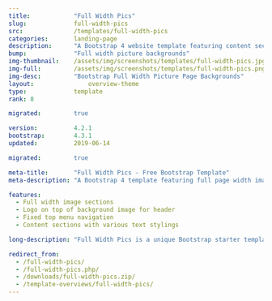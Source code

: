 ```yaml
---
title:            "Full Width Pics"
slug:             full-width-pics
src:              /templates/full-width-pics
categories:       landing-page
description:      "A Bootstrap 4 website template featuring content sections with full page width image backgrounds"
bump:             "Full width picture backgrounds"
img-thumbnail:    /assets/img/screenshots/templates/full-width-pics.jpg
img-full:         /assets/img/screenshots/templates/full-width-pics.png
img-desc:         "Bootstrap Full Width Picture Page Backgrounds"
layout:		    	  overview-theme
type:             template
rank: 8

migrated:         true

version:          4.2.1
bootstrap:        4.3.1
updated:          2019-06-14

migrated:         true

meta-title:       "Full Width Pics - Free Bootstrap Template"
meta-description: "A Bootstrap 4 template featuring full page width image backgrounds. All Start Bootstrap templates are free to download and open source."

features:
  - Full width image sections
  - Logo on top of background image for header
  - Fixed top menu navigation
  - Content sections with various text stylings

long-description: "Full Width Pics is a unique Bootstrap starter template for a landing page or a one page website. It features full width image sections with an option to include a logo in the header along with other custom design elements."

redirect_from:
  - /full-width-pics/
  - /full-width-pics.php/
  - /downloads/full-width-pics.zip/
  - /template-overviews/full-width-pics/
---
```


